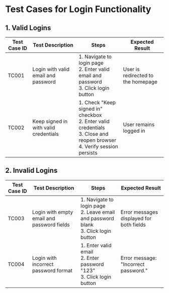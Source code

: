 # Test Cases for Login Functionality

## 1. Valid Logins
| Test Case ID | Test Description                            | Steps                                                                                       | Expected Result                    |
|--------------|--------------------------------------------|--------------------------------------------------------------------------------------------|------------------------------------|
| TC001        | Login with valid email and password         | 1. Navigate to login page<br>2. Enter valid email and password<br>3. Click login button    | User is redirected to the homepage |
| TC002        | Keep signed in with valid credentials       | 1. Check "Keep signed in" checkbox<br>2. Enter valid credentials<br>3. Close and reopen browser<br>4. Verify session persists | User remains logged in             |

## 2. Invalid Logins
| Test Case ID | Test Description                             | Steps                                                                                       | Expected Result                          |
|--------------|---------------------------------------------|--------------------------------------------------------------------------------------------|------------------------------------------|
| TC003        | Login with empty email and password fields  | 1. Navigate to login page<br>2. Leave email and password blank<br>3. Click login button    | Error messages displayed for both fields |
| TC004        | Login with incorrect password format        | 1. Enter valid email<br>2. Enter password "123"<br>3. Click login button                   | Error message: "Incorrect password."     |

